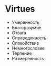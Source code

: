 # Virtues
- Умеренность
- Благоразумие
- Отвага
- Справедливость
- Спокойствие
- Немногословие
- Терпение
- Размеренность